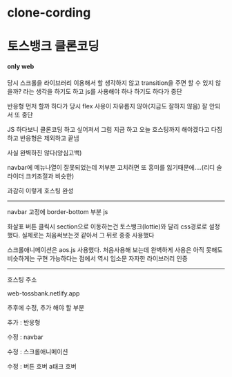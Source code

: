 # clone-cording
<h1>토스뱅크 클론코딩</h1>
<h4>only web</h4>

<p>당시 스크롤을 라이브러리 이용해서 할 생각하지 않고 transition을 주면 할 수 있지 않을까? 라는 생각을 하기도 하고 js를 사용해야 하나 하기도 하다가 중단</p>
<p>반응형 먼저 할까 하다가 당시 flex 사용이 자유롭지 않아(지금도 잘하지 않음) 잘 안되서 또 중단</p>
<p>JS 하다보니 클론코딩 하고 싶어져서 그럼 지금 하고 오늘 호스팅까지 해야겠다고 다짐하고 반응형은 제외하고 끝냄</p>
<p>사실 완벽하진 않다(양심고백)</p>
<p>navbar에 메뉴나열이 잘못되었는데 저부분 고치려면 또 흥미를 잃기때문에....(리디 슬라이더 크키조절과 비슷한)</p>
<p>과감히 이렇게 호스팅 완성</p>
<hr>
<p>navbar 고정에 border-bottom 부분 js</p>
<p>화살표 버튼 클릭시 section으로 이동하는건 토스뱅크(lottie)와 달리 css경로로 설정했다. 실제로는 처음써보는것 같아서 그 뒤로 종종 사용했다 </p>
<p>스크롤애니메이션은 aos.js 사용했다. 처음사용해 보는데 완벽하게 사용은 아직 못해도 비슷하게는 구현 가능하다는 점에서 역시 입소문 자자한 라이브러리 인증</p>
<hr>
<p>호스팅 주소</p>
<p>web-tossbank.netlify.app</p>
<p>추후에 수정, 추가 해야 할 부분</p>
<p>추가 : 반응형</p>
<p>수정 : navbar</p>
<p>수정 : 스크롤애니메이션</p>
<p>수정 :  버튼 호버 a태크 호버
